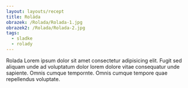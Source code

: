 ```yaml
---
layout: layouts/recept
title: Roláda
obrazek: /Rolada/Rolada-1.jpg
obrazek2: /Rolada/Rolada-2.jpg
tags:
  - sladke
  - rolady
---
```


Rolada Lorem ipsum dolor sit amet consectetur adipisicing elit. Fugit sed aliquam unde ad voluptatum dolor lorem dolore vitae consequatur unde sapiente. Omnis cumque tempornte. Omnis cumque tempore quae repellendus voluptate.